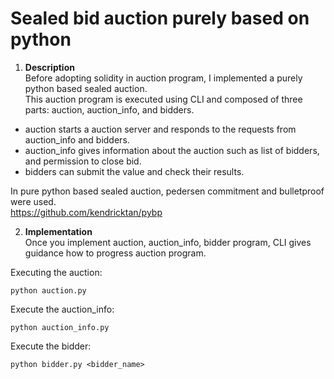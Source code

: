 # Sealed bid auction purely based on python

1. **Description**  
Before adopting solidity in auction program, I implemented a purely python based sealed auction.  
This auction program is executed using CLI and composed of three parts: auction, auction_info, and bidders.
- auction starts a auction server and responds to the requests from auction_info and bidders.
- auction_info gives information about the auction such as list of bidders, and permission to close bid.
- bidders can submit the value and check their results. 

In pure python based sealed auction, pedersen commitment and bulletproof were used.  
https://github.com/kendricktan/pybp



2. **Implementation**   
Once you implement auction, auction_info, bidder program, CLI gives guidance how to progress auction program.   

Executing the auction: 
```
python auction.py
```

Execute the auction_info:
```
python auction_info.py
```

Execute the bidder:
```
python bidder.py <bidder_name>
```
